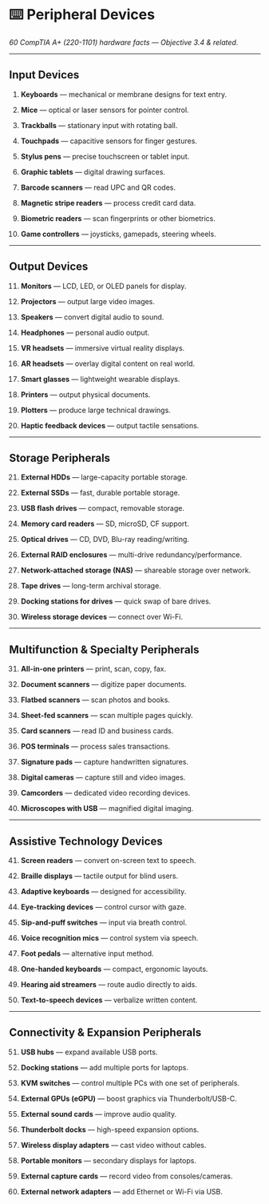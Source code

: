# **⌨️ Peripheral Devices**

*60 CompTIA A+ (220-1101) hardware facts — Objective 3.4 & related.*

---

## **Input Devices**

1. **Keyboards** — mechanical or membrane designs for text entry.

2. **Mice** — optical or laser sensors for pointer control.

3. **Trackballs** — stationary input with rotating ball.

4. **Touchpads** — capacitive sensors for finger gestures.

5. **Stylus pens** — precise touchscreen or tablet input.

6. **Graphic tablets** — digital drawing surfaces.

7. **Barcode scanners** — read UPC and QR codes.

8. **Magnetic stripe readers** — process credit card data.

9. **Biometric readers** — scan fingerprints or other biometrics.

10. **Game controllers** — joysticks, gamepads, steering wheels.

---

## **Output Devices**

11. **Monitors** — LCD, LED, or OLED panels for display.

12. **Projectors** — output large video images.

13. **Speakers** — convert digital audio to sound.

14. **Headphones** — personal audio output.

15. **VR headsets** — immersive virtual reality displays.

16. **AR headsets** — overlay digital content on real world.

17. **Smart glasses** — lightweight wearable displays.

18. **Printers** — output physical documents.

19. **Plotters** — produce large technical drawings.

20. **Haptic feedback devices** — output tactile sensations.

---

## **Storage Peripherals**

21. **External HDDs** — large-capacity portable storage.

22. **External SSDs** — fast, durable portable storage.

23. **USB flash drives** — compact, removable storage.

24. **Memory card readers** — SD, microSD, CF support.

25. **Optical drives** — CD, DVD, Blu-ray reading/writing.

26. **External RAID enclosures** — multi-drive redundancy/performance.

27. **Network-attached storage (NAS)** — shareable storage over network.

28. **Tape drives** — long-term archival storage.

29. **Docking stations for drives** — quick swap of bare drives.

30. **Wireless storage devices** — connect over Wi-Fi.

---

## **Multifunction & Specialty Peripherals**

31. **All-in-one printers** — print, scan, copy, fax.

32. **Document scanners** — digitize paper documents.

33. **Flatbed scanners** — scan photos and books.

34. **Sheet-fed scanners** — scan multiple pages quickly.

35. **Card scanners** — read ID and business cards.

36. **POS terminals** — process sales transactions.

37. **Signature pads** — capture handwritten signatures.

38. **Digital cameras** — capture still and video images.

39. **Camcorders** — dedicated video recording devices.

40. **Microscopes with USB** — magnified digital imaging.

---

## **Assistive Technology Devices**

41. **Screen readers** — convert on-screen text to speech.

42. **Braille displays** — tactile output for blind users.

43. **Adaptive keyboards** — designed for accessibility.

44. **Eye-tracking devices** — control cursor with gaze.

45. **Sip-and-puff switches** — input via breath control.

46. **Voice recognition mics** — control system via speech.

47. **Foot pedals** — alternative input method.

48. **One-handed keyboards** — compact, ergonomic layouts.

49. **Hearing aid streamers** — route audio directly to aids.

50. **Text-to-speech devices** — verbalize written content.

---

## **Connectivity & Expansion Peripherals**

51. **USB hubs** — expand available USB ports.

52. **Docking stations** — add multiple ports for laptops.

53. **KVM switches** — control multiple PCs with one set of peripherals.

54. **External GPUs (eGPU)** — boost graphics via Thunderbolt/USB-C.

55. **External sound cards** — improve audio quality.

56. **Thunderbolt docks** — high-speed expansion options.

57. **Wireless display adapters** — cast video without cables.

58. **Portable monitors** — secondary displays for laptops.

59. **External capture cards** — record video from consoles/cameras.

60. **External network adapters** — add Ethernet or Wi-Fi via USB.

